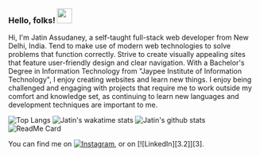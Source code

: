 ### Hello, folks! <img src="https://raw.githubusercontent.com/MartinHeinz/MartinHeinz/master/wave.gif" width="30px">

Hi, I'm Jatin Assudaney, a self-taught full-stack web developer from New Delhi, India. Tend to make use of modern web technologies to solve problems that function correctly.
Strive to create visually appealing sites that feature user-friendly design and clear navigation.
With a Bachelor's Degree in Information Technology from "Jaypee Institute of Information Technology", I enjoy creating websites and learn new things.
I enjoy being challenged and engaging with projects that require me to work outside my comfort and knowledge set, as continuing to learn new languages and development techniques are important to me.

![Top Langs](https://github-readme-stats.vercel.app/api/top-langs/?username=JatinAssudaney&theme=dark)
![Jatin's wakatime stats](https://github-readme-stats.vercel.app/api/wakatime?username=JatinAssudaney&theme=dark)
![Jatin's github stats](https://github-readme-stats.vercel.app/api?username=JatinAssudaney&show_icons=true&theme=dark)
![ReadMe Card](https://github-readme-stats.vercel.app/api/pin/?username=JatinAssudaney&repo=portfolio&theme=dark)

<!-- Actual text -->

You can find me on [![Instagram][1.2]][1], or on [![LinkedIn][3.2]][3].

<!-- Icons -->

[1.2]: https://www.flaticon.com/svg/static/icons/svg/2111/2111491.svg (instagram icon without padding)
[2.2]: https://raw.githubusercontent.com/MartinHeinz/MartinHeinz/master/linkedin-3-16.png (LinkedIn icon without padding)

<!-- Links to your social media accounts -->

[1]: https://www.instagram.com/hireme_jatinassudaney/
[2]: https://www.linkedin.com/in/jatin-assudaney/
